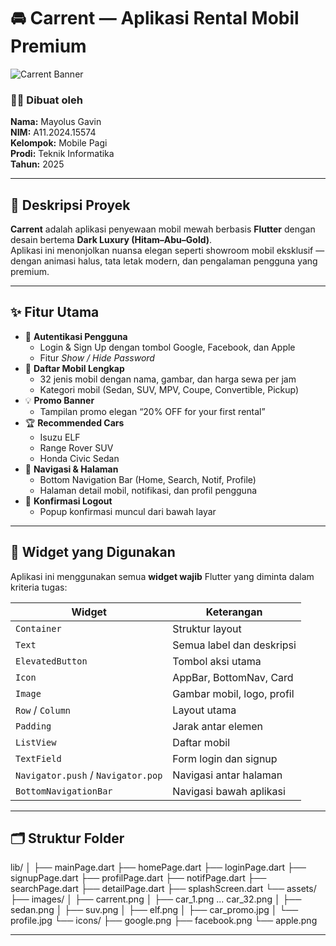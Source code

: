 # 🚘 Carrent — Aplikasi Rental Mobil Premium

![Carrent Banner](assets/images/car_promo.jpg)

### 👨‍💻 Dibuat oleh  
**Nama:** Mayolus Gavin  
**NIM:** A11.2024.15574  
**Kelompok:** Mobile Pagi  
**Prodi:** Teknik Informatika  
**Tahun:** 2025  

---

## 🏁 Deskripsi Proyek

**Carrent** adalah aplikasi penyewaan mobil mewah berbasis **Flutter** dengan desain bertema **Dark Luxury (Hitam–Abu–Gold)**.  
Aplikasi ini menonjolkan nuansa elegan seperti showroom mobil eksklusif — dengan animasi halus, tata letak modern, dan pengalaman pengguna yang premium.

---

## ✨ Fitur Utama

- 🔐 **Autentikasi Pengguna**
  - Login & Sign Up dengan tombol Google, Facebook, dan Apple  
  - Fitur *Show / Hide Password*  
- 🚗 **Daftar Mobil Lengkap**
  - 32 jenis mobil dengan nama, gambar, dan harga sewa per jam  
  - Kategori mobil (Sedan, SUV, MPV, Coupe, Convertible, Pickup)
- 💡 **Promo Banner**
  - Tampilan promo elegan “20% OFF for your first rental”
- 🏆 **Recommended Cars**
  - Isuzu ELF  
  - Range Rover SUV  
  - Honda Civic Sedan
- 📱 **Navigasi & Halaman**
  - Bottom Navigation Bar (Home, Search, Notif, Profile)
  - Halaman detail mobil, notifikasi, dan profil pengguna  
- 💬 **Konfirmasi Logout**
  - Popup konfirmasi muncul dari bawah layar  

---



## 🧩 Widget yang Digunakan

Aplikasi ini menggunakan semua **widget wajib** Flutter yang diminta dalam kriteria tugas:

| Widget | Keterangan |
|--------|-------------|
| `Container` | Struktur layout |
| `Text` | Semua label dan deskripsi |
| `ElevatedButton` | Tombol aksi utama |
| `Icon` | AppBar, BottomNav, Card |
| `Image` | Gambar mobil, logo, profil |
| `Row` / `Column` | Layout utama |
| `Padding` | Jarak antar elemen |
| `ListView` | Daftar mobil |
| `TextField` | Form login dan signup |
| `Navigator.push` / `Navigator.pop` | Navigasi antar halaman |
| `BottomNavigationBar` | Navigasi bawah aplikasi |


---

## 🗂️ Struktur Folder

lib/
│
├── mainPage.dart
├── homePage.dart
├── loginPage.dart
├── signupPage.dart
├── profilPage.dart
├── notifPage.dart
├── searchPage.dart
├── detailPage.dart
├── splashScreen.dart
└── assets/
├── images/
│ ├── carrent.png
│ ├── car_1.png ... car_32.png
│ ├── sedan.png
│ ├── suv.png
│ ├── elf.png
│ ├── car_promo.jpg
│ └── profile.jpg
└── icons/
├── google.png
├── facebook.png
└── apple.png


---


